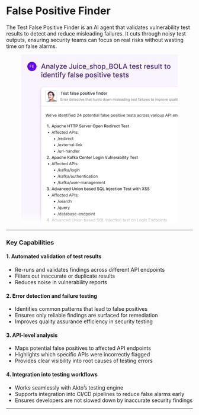 # False Positive Finder

The Test False Positive Finder is an AI agent that validates vulnerability test results to detect and reduce misleading failures. It cuts through noisy test outputs, ensuring security teams can focus on real risks without wasting time on false alarms.

<figure><img src="../.gitbook/assets/image (1) (1) (1).png" alt=""><figcaption></figcaption></figure>

***

### Key Capabilities

#### 1. Automated validation of test results

* Re-runs and validates findings across different API endpoints
* Filters out inaccurate or duplicate results
* Reduces noise in vulnerability reports

#### 2. Error detection and failure testing

* Identifies common patterns that lead to false positives
* Ensures only reliable findings are surfaced for remediation
* Improves quality assurance efficiency in security testing

#### 3. API-level analysis

* Maps potential false positives to affected API endpoints
* Highlights which specific APIs were incorrectly flagged
* Provides clear visibility into root causes of testing errors

#### 4. Integration into testing workflows

* Works seamlessly with Akto’s testing engine
* Supports integration into CI/CD pipelines to reduce false alarms early
* Ensures developers are not slowed down by inaccurate security findings

***

###
